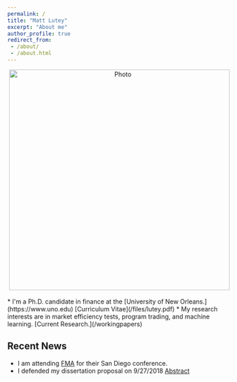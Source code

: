 ```yaml
---
permalink: /
title: "Matt Lutey"
excerpt: "About me"
author_profile: true
redirect_from:
 - /about/
 - /about.html
---
```

<p align="center">
  <img src="https://yetul.github.io/files/conference1.jpg?raw=true" alt="Photo" style="width: 500px;"/>
</p>
<!-- <p align="center">
  <img src="https://yetul.github.io/files/HS.jpg?raw=true" alt="Photo" style="width: 500px;"/>
</p> -->
* I'm a Ph.D. candidate in finance at the [University of New Orleans.](https://www.uno.edu) [Curriculum Vitae](/files/lutey.pdf)
 <!-- * I'm a Ph.D. candidate in finance at the [University of New Orleans](https://www.uno.edu) [Curriculum Vitae](/files/lutey.pdf) My Doctoral Advisor is [Neal Maroney](http://www.uno.edu/coba/EconomicsFinance/FacultyStaff/NMaroney.aspx). -->
 <!-- * I graduated with my Bachelors of Science and Masters in Business Administration from [Northern Michigan University](https://www.nmu.edu) -->
<!--* I published in Cabel's listed journals while attending my MBA [[Recent Publication]](/files/lutey2.pdf)-->
* My research interests are in market efficiency tests, program trading, and machine learning. [Current Research.](/workingpapers)<!--[Working Papers](/workingpapers)
<!-- * Please [contact](/contact) me if you are interested in working together. -->  
<!-- [conferences](/conferences), [service](/service), and [contact info](/contact)  -->

<!-- * I'm interested in collaborating with other students and scholars for new works including game theory, corporate finance, market efficiency, and other studies. Please [contact](/contact) me if you are interested in working together. -->

## Recent News
* I am attending [FMA](http://fma.org) for their San Diego conference.
* I defended my dissertation proposal on 9/27/2018 [Abstract](/workingpapers)
